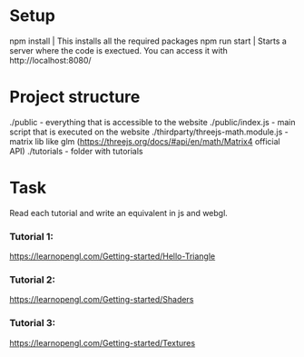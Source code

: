 # Setup
npm install    | This installs all the required packages
npm run start  | Starts a server where the code is exectued. You can access it with http://localhost:8080/

# Project structure
./public          - everything that is accessible to the website
./public/index.js - main script that is executed on the website
./thirdparty/threejs-math.module.js  -  matrix lib like glm  (https://threejs.org/docs/#api/en/math/Matrix4 official API)
./tutorials       - folder with tutorials

# Task

Read each tutorial and write an equivalent in js and webgl.

### Tutorial 1:
https://learnopengl.com/Getting-started/Hello-Triangle

### Tutorial 2:
https://learnopengl.com/Getting-started/Shaders

### Tutorial 3:
https://learnopengl.com/Getting-started/Textures
